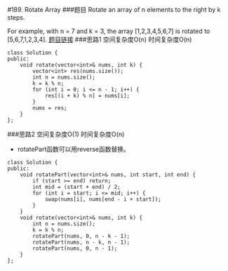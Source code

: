 #189. Rotate Array
###题目
Rotate an array of n elements to the right by k steps.

For example, with n = 7 and k = 3, the array [1,2,3,4,5,6,7] is rotated to [5,6,7,1,2,3,4].
[题目链接](https://leetcode.com/problems/rotate-array/)
###思路1
空间复杂度O(n)
时间复杂度O(n)
```
class Solution {
public:
    void rotate(vector<int>& nums, int k) {
        vector<int> res(nums.size());
        int n = nums.size();
        k = k % n;
        for (int i = 0; i <= n - 1; i++) {
            res[(i + k) % n] = nums[i];
        }
        nums = res;
    }
};
```
###思路2
空间复杂度O(1)
时间复杂度O(n)
 - rotatePart函数可以用reverse函数替换。
```
class Solution {
public:
    void rotatePart(vector<int>& nums, int start, int end) {
        if (start >= end) return;
        int mid = (start + end) / 2;
        for (int i = start; i <= mid; i++) {
            swap(nums[i], nums[end - i + start]);
        }
    }
    void rotate(vector<int>& nums, int k) {
        int n = nums.size();
        k = k % n;
        rotatePart(nums, 0, n - k - 1);
        rotatePart(nums, n - k, n - 1);
        rotatePart(nums, 0, n - 1);
    }
};


```
